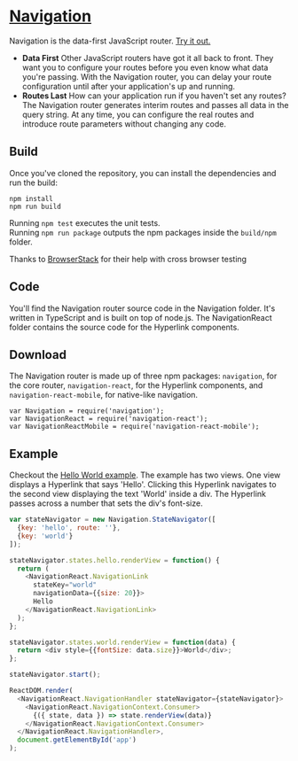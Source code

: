 # [Navigation](http://grahammendick.github.io/navigation/)
Navigation is the data-first JavaScript router. [Try it out.](http://grahammendick.github.io/navigation/)
* **Data First** Other JavaScript routers have got it all back to front. They want you to configure your routes before you even know what data you're passing. With the Navigation router, you can delay your route configuration until after your application's up and running.
* **Routes Last** How can your application run if you haven't set any routes? The Navigation router generates interim routes and passes all data in the query string. At any time, you can configure the real routes and introduce route parameters without changing any code.

## Build
Once you've cloned the repository, you can install the dependencies and run the build:

    npm install
    npm run build

Running `npm test` executes the unit tests.  
Running `npm run package` outputs the npm packages inside the `build/npm` folder.

Thanks to [BrowserStack](https://www.browserstack.com/) for their help with cross browser testing

## Code
You'll find the Navigation router source code in the Navigation folder. It's written in TypeScript and is built on top of node.js. The NavigationReact folder contains the source code for the Hyperlink components.

## Download
The Navigation router is made up of three npm packages: `navigation`, for the core router, `navigation-react`, for the Hyperlink components, and `navigation-react-mobile`, for native-like navigation.
```
var Navigation = require('navigation');
var NavigationReact = require('navigation-react');
var NavigationReactMobile = require('navigation-react-mobile');
```

## Example
Checkout the [Hello World example](http://grahammendick.github.io/navigation/documentation/hello-world.html). The example has two views. One view displays a Hyperlink that says 'Hello'. Clicking this Hyperlink navigates to the second view displaying the text 'World' inside a div. The Hyperlink passes across a number that sets the div's font-size.

```js
var stateNavigator = new Navigation.StateNavigator([
  {key: 'hello', route: ''},
  {key: 'world'}
]);

stateNavigator.states.hello.renderView = function() {
  return (
    <NavigationReact.NavigationLink 
      stateKey="world"
      navigationData={{size: 20}}>
      Hello
    </NavigationReact.NavigationLink>
  );
};

stateNavigator.states.world.renderView = function(data) {
  return <div style={{fontSize: data.size}}>World</div>;
};

stateNavigator.start();

ReactDOM.render(
  <NavigationReact.NavigationHandler stateNavigator={stateNavigator}>
    <NavigationReact.NavigationContext.Consumer>
      {({ state, data }) => state.renderView(data)}
    </NavigationReact.NavigationContext.Consumer>
  </NavigationReact.NavigationHandler>,
  document.getElementById('app')
);
```



